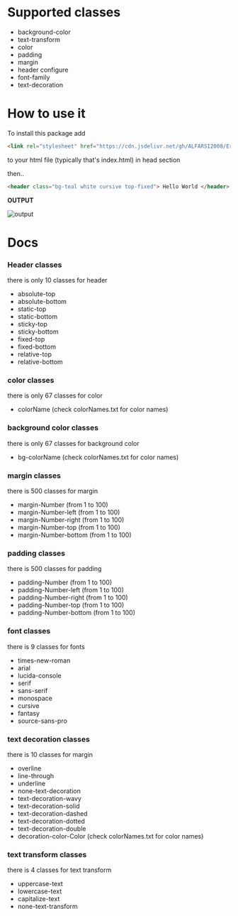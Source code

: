 
# Supported classes

- background-color
- text-transform
- color
- padding
- margin
- header configure
- font-family
- text-decoration


# How to use it

To install this package add

```html
<link rel="stylesheet" href="https://cdn.jsdelivr.net/gh/ALFARSI2008/Erb.css@main/src/src.css">
```
to your html file (typically that's index.html) in head section

then.. 

```html
<header class="bg-teal white cursive top-fixed"> Hello World </header>
```
**OUTPUT**

![output](https://media.discordapp.net/attachments/894175480381575168/898527766817943613/Screenshot_2021_1015_150829_com.discord.png)

# Docs

### Header classes

there is only 10 classes for header

- absolute-top
- absolute-bottom
- static-top
- static-bottom
- sticky-top
- sticky-bottom
- fixed-top
- fixed-bottom
- relative-top
- relative-bottom

### color classes

there is only 67 classes for color

- colorName (check colorNames.txt for color names)

### background color classes

there is only 67 classes for background color

- bg-colorName (check colorNames.txt for color names)

### margin classes

there is 500 classes for margin

- margin-Number (from 1 to 100)
- margin-Number-left (from 1 to 100)
- margin-Number-right (from 1 to 100)
- margin-Number-top (from 1 to 100)
- margin-Number-bottom (from 1 to 100)

### padding classes

there is 500 classes for padding

- padding-Number (from 1 to 100)
- padding-Number-left (from 1 to 100)
- padding-Number-right (from 1 to 100)
- padding-Number-top (from 1 to 100)
- padding-Number-bottom (from 1 to 100)

### font classes

there is 9 classes for fonts

- times-new-roman
- arial
- lucida-console
- serif
- sans-serif
- monospace
- cursive
- fantasy
- source-sans-pro

### text decoration classes

there is 10 classes for margin

- overline
- line-through
- underline
- none-text-decoration
- text-decoration-wavy
- text-decoration-solid
- text-decoration-dashed
- text-decoration-dotted
- text-decoration-double
- decoration-color-Color (check colorNames.txt for color names)

### text transform classes

there is 4 classes for text transform

- uppercase-text
- lowercase-text
- capitalize-text
- none-text-transform



